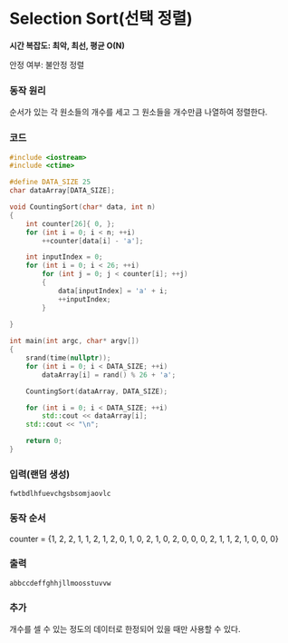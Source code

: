 # Selection Sort(선택 정렬)



**시간 복잡도: 최악, 최선, 평균 O(N)**

안정 여부: 불안정 정렬



### 동작 원리

순서가 있는 각 원소들의 개수를 세고 그 원소들을 개수만큼 나열하여 정렬한다.

### 코드

```c++
#include <iostream>
#include <ctime>

#define DATA_SIZE 25
char dataArray[DATA_SIZE];

void CountingSort(char* data, int n)
{
	int counter[26]{ 0, };
	for (int i = 0; i < n; ++i)
		++counter[data[i] - 'a'];

	int inputIndex = 0;
	for (int i = 0; i < 26; ++i)
		for (int j = 0; j < counter[i]; ++j)
		{
			data[inputIndex] = 'a' + i;
			++inputIndex;
		}
		
}

int main(int argc, char* argv[])
{
	srand(time(nullptr));
	for (int i = 0; i < DATA_SIZE; ++i)
		dataArray[i] = rand() % 26 + 'a';

	CountingSort(dataArray, DATA_SIZE);

	for (int i = 0; i < DATA_SIZE; ++i)
		std::cout << dataArray[i];
	std::cout << "\n";

	return 0;
}
```



### 입력(랜덤 생성)

```
fwtbdlhfuevchgsbsomjaovlc
```





### 동작 순서

counter = {1, 2, 2, 1, 1, 2, 1, 2, 0, 1, 0, 2, 1, 0, 2, 0, 0, 0, 2, 1, 1, 2, 1, 0, 0, 0}



### 출력

```
abbccdeffghhjllmoosstuvvw
```





### 추가

개수를 셀 수 있는 정도의 데이터로 한정되어 있을 때만 사용할 수 있다.